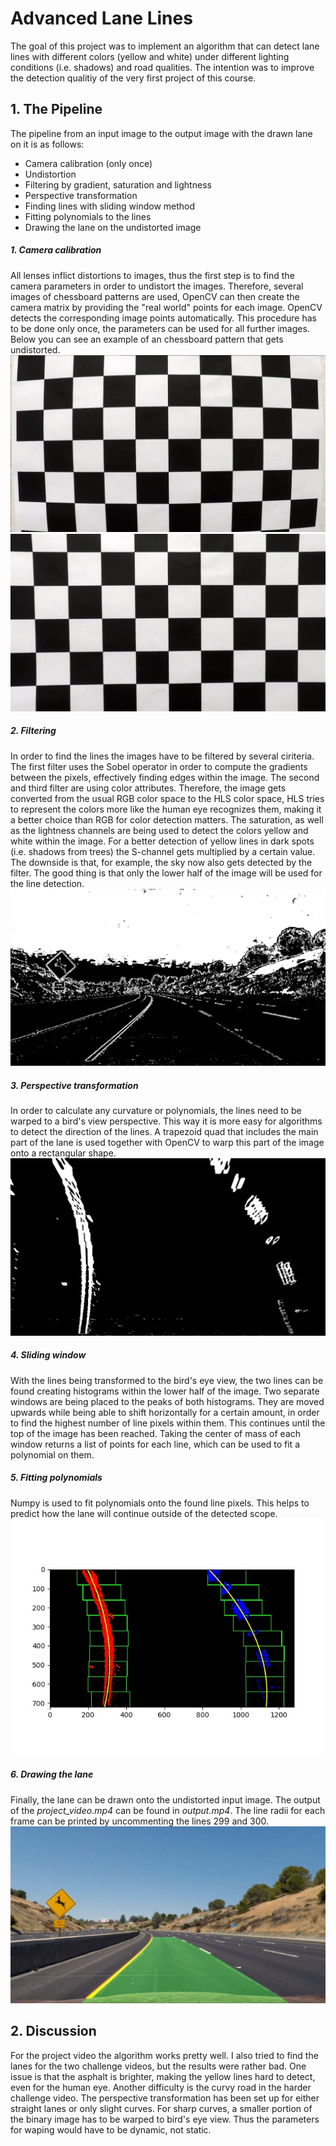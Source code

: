 # Advanced Lane Lines
The goal of this project was to implement an algorithm that can detect lane lines with different colors (yellow and white) under different lighting conditions (i.e. shadows) and road qualities. The intention was to improve the detection qualitiy of the very first project of this course.

## 1. The Pipeline
The pipeline from an input image to the output image with the drawn lane on it is as follows:
- Camera calibration (only once)
- Undistortion
- Filtering by gradient, saturation and lightness
- Perspective transformation
- Finding lines with sliding window method
- Fitting polynomials to the lines
- Drawing the lane on the undistorted image

##### 1. Camera calibration
All lenses inflict distortions to images, thus the first step is to find the camera parameters in order to undistort the images. Therefore, several images of chessboard patterns are used, OpenCV can then create the camera matrix by providing the "real world" points for each image. OpenCV detects the corresponding image points automatically. This procedure has to be done only once, the parameters can be used for all further images. Below you can see an example of an chessboard pattern that gets undistorted.
![](CameraCalibration/calibration1.jpg)
![](undistorted.jpg "Undistorted")

##### 2. Filtering
In order to find the lines the images have to be filtered by several ciriteria. The first filter uses the Sobel operator in order to compute the gradients between the pixels, effectively finding edges within the image. The second and third filter are using color attributes. Therefore, the image gets converted from the usual RGB color space to the HLS color space, HLS tries to represent the colors more like the human eye recognizes them, making it a better choice than RGB for color detection matters. The saturation, as well as the lightness channels are being used to detect the colors yellow and white within the image. For a better detection of yellow lines in dark spots (i.e. shadows from trees) the S-channel gets multiplied by a certain value. The downside is that, for example, the sky now also gets detected by the filter. The good thing is that only the lower half of the image will be used for the line detection.
![](filtered.jpg)

##### 3. Perspective transformation
In order to calculate any curvature or polynomials, the lines need to be warped to a bird's view perspective. This way it is more easy for algorithms to detect the direction of the lines. A trapezoid quad that includes the main part of the lane is used together with OpenCV to warp this part of the image onto a rectangular shape.
![](warped.jpg)

##### 4. Sliding window
With the lines being transformed to the bird's eye view, the two lines can be found creating histograms within the lower half of the image. Two separate windows are being placed to the peaks of both histograms. They are moved upwards while being able to shift horizontally for a certain amount, in order to find the highest number of line pixels within them. This continues until the top of the image has been reached. Taking the center of mass of each window returns a list of points for each line, which can be used to fit a polynomial on them.

##### 5. Fitting polynomials
Numpy is used to fit polynomials onto the found line pixels. This helps to predict how the lane will continue outside of the detected scope.
![](polynom.jpg)

##### 6. Drawing the lane
Finally, the lane can be drawn onto the undistorted input image. The output of the *project_video.mp4* can be found in *output.mp4*. The line radii for each frame can be printed by uncommenting the lines 299 and 300.
![](lane.jpg)

## 2. Discussion
For the project video the algorithm works pretty well. I also tried to find the lanes for the two challenge videos, but the results were rather bad. One issue is that the asphalt is brighter, making the yellow lines hard to detect, even for the human eye. Another difficulty is the curvy road in the harder challenge video. The perspective transformation has been set up for either straight lanes or only slight curves. For sharp curves, a smaller portion of the binary image has to be warped to bird's eye view. Thus the parameters for waping would have to be dynamic, not static.
